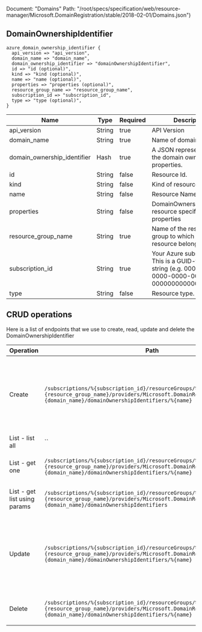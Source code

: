 Document: "Domains"
Path: "/root/specs/specification/web/resource-manager/Microsoft.DomainRegistration/stable/2018-02-01/Domains.json")

## DomainOwnershipIdentifier

```puppet
azure_domain_ownership_identifier {
  api_version => "api_version",
  domain_name => "domain_name",
  domain_ownership_identifier => "domainOwnershipIdentifier",
  id => "id (optional)",
  kind => "kind (optional)",
  name => "name (optional)",
  properties => "properties (optional)",
  resource_group_name => "resource_group_name",
  subscription_id => "subscription_id",
  type => "type (optional)",
}
```

| Name        | Type           | Required       | Description       |
| ------------- | ------------- | ------------- | ------------- |
|api_version | String | true | API Version |
|domain_name | String | true | Name of domain. |
|domain_ownership_identifier | Hash | true | A JSON representation of the domain ownership properties. |
|id | String | false | Resource Id. |
|kind | String | false | Kind of resource. |
|name | String | false | Resource Name. |
|properties | String | false | DomainOwnershipIdentifier resource specific properties |
|resource_group_name | String | true | Name of the resource group to which the resource belongs. |
|subscription_id | String | true | Your Azure subscription ID. This is a GUID-formatted string (e.g. 00000000-0000-0000-0000-000000000000). |
|type | String | false | Resource type. |



## CRUD operations

Here is a list of endpoints that we use to create, read, update and delete the DomainOwnershipIdentifier

| Operation | Path | Verb | Description | OperationID |
| ------------- | ------------- | ------------- | ------------- | ------------- |
|Create|`/subscriptions/%{subscription_id}/resourceGroups/%{resource_group_name}/providers/Microsoft.DomainRegistration/domains/%{domain_name}/domainOwnershipIdentifiers/%{name}`|Put|Creates an ownership identifier for a domain or updates identifier details for an existing identifer|Domains_CreateOrUpdateOwnershipIdentifier|
|List - list all|``||||
|List - get one|`/subscriptions/%{subscription_id}/resourceGroups/%{resource_group_name}/providers/Microsoft.DomainRegistration/domains/%{domain_name}/domainOwnershipIdentifiers/%{name}`|Get|Get ownership identifier for domain|Domains_GetOwnershipIdentifier|
|List - get list using params|`/subscriptions/%{subscription_id}/resourceGroups/%{resource_group_name}/providers/Microsoft.DomainRegistration/domains/%{domain_name}/domainOwnershipIdentifiers`|Get|Lists domain ownership identifiers.|Domains_ListOwnershipIdentifiers|
|Update|`/subscriptions/%{subscription_id}/resourceGroups/%{resource_group_name}/providers/Microsoft.DomainRegistration/domains/%{domain_name}/domainOwnershipIdentifiers/%{name}`|Put|Creates an ownership identifier for a domain or updates identifier details for an existing identifer|Domains_CreateOrUpdateOwnershipIdentifier|
|Delete|`/subscriptions/%{subscription_id}/resourceGroups/%{resource_group_name}/providers/Microsoft.DomainRegistration/domains/%{domain_name}/domainOwnershipIdentifiers/%{name}`|Delete|Delete ownership identifier for domain|Domains_DeleteOwnershipIdentifier|